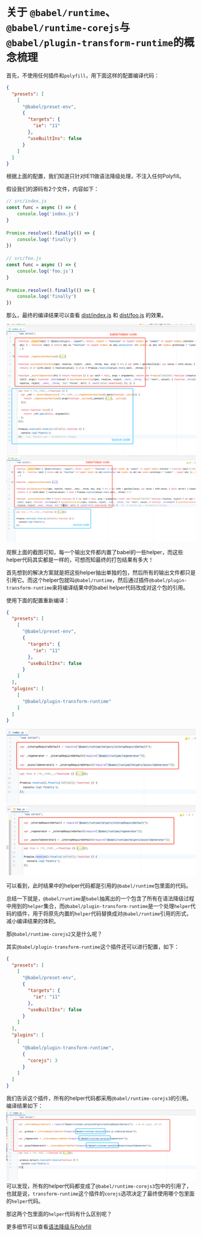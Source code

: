 # 关于 `@babel/runtime`、`@babel/runtime-corejs`与`@babel/plugin-transform-runtime`的概念梳理


首先，不使用任何插件和`polyfill`，用下面这样的配置编译代码：
```json
{
  "presets": [
    [
      "@babel/preset-env",
      {
        "targets": {
          "ie": "11"
        },
        "useBuiltIns": false
      }
    ]
  ]
}
```
根据上面的配置，我们知道只针对IE11做语法降级处理，不注入任何Polyfill。

假设我们的源码有2个文件，内容如下：
```js
// src/index.js
const func = async () => {
    console.log('index.js')
}

Promise.resolve().finally(() => {
    console.log('finally')
})

// src/foo.js
const func = async () => {
    console.log('foo.js')
}

Promise.resolve().finally(() => {
    console.log('finally')
})
```
那么，最终的编译结果可以查看 [dist/index.js](assets/dist/v1/index.js) 和 [dist/foo.js](assets/dist/v1/foo.js) 的效果。

![img.png](img.png)
![img_1.png](img_1.png)

观察上面的截图可知，每一个输出文件都内置了babel的一些helper，而这些helper代码其实都是一样的，可想而知最终的打包结果有多大！

首先想到的解决方案就是把这些helper抽出单独的包，然后所有的输出文件都只是引用它。而这个helper包就叫`@babel/runtime`，然后通过插件`@babel/plugin-transform-runtime`来将编译结果中的babel helper代码改成对这个包的引用。

使用下面的配置重新编译：
```json
{
  "presets": [
    [
      "@babel/preset-env",
      {
        "targets": {
          "ie": "11"
        },
        "useBuiltIns": false
      }
    ]
  ],
  "plugins": [
    [
      "@babel/plugin-transform-runtime"
    ]
  ]
}
```
![img_2.png](img_2.png)
![img_3.png](img_3.png)

可以看到，此时结果中的helper代码都是引用的`@babel/runtime`包里面的代码。

总结一下就是，`@babel/runtime`是`babel`抽离出的一个包含了所有在语法降级过程中用到的`helper`集合，而`@babel/plugin-transform-runtime`是一个处理`helper`代码的插件，用于将原先内置的`helper`代码替换成对`@babel/runtime`引用的形式，减小编译结果的体积。

那`@babel/runtime-corejs2`又是什么呢？

其实`@babel/plugin-transform-runtime`这个插件还可以进行配置，如下：
```json
{
  "presets": [
    [
      "@babel/preset-env",
      {
        "targets": {
          "ie": "11"
        },
        "useBuiltIns": false
      }
    ]
  ],
  "plugins": [
    [
      "@babel/plugin-transform-runtime",
      {
        "corejs": 3
      }
    ]
  ]
}
```
我们告诉这个插件，所有的helper代码都采用`@babel/runtime-corejs3`的引用。
编译结果如下：
![img_4.png](img_4.png)
可以发现，所有的helper代码都变成了`@babel/runtime-corejs3`包中的引用了，也就是说，`transform-runtime`这个插件的`corejs`选项决定了最终使用哪个包里面的`helper`代码。

那这两个包里面的`helper`代码有什么区别呢？

更多细节可以查看[语法降级与Polyfill](https://juejin.cn/book/7050063811973218341/section/7066611951547187214)
